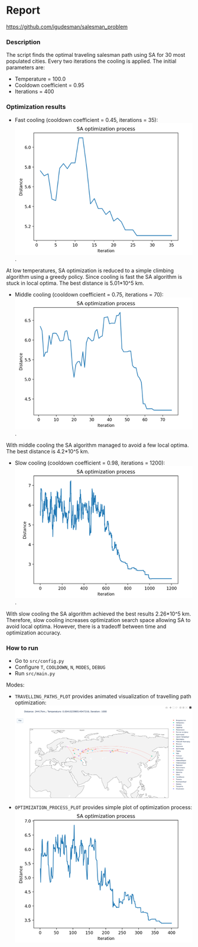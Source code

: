 # Report
https://github.com/igudesman/salesman_problem

### Description
The script finds the optimal traveling salesman path using SA for 30 most populated cities. Every two iterations the cooling is applied. The initial parameters are:
* Temperature = 100.0
* Cooldown coefficient = 0.95
* Iterations = 400

### Optimization results
* Fast cooling (cooldown coefficient = 0.45, iterations = 35): ![img.png](media/fast_cooling.png).

At low temperatures, SA optimization is reduced to a simple climbing algorithm using a greedy policy. Since cooling is fast the SA algorithm is stuck in local optima. The best distance is 5.01*10^5 km.
* Middle cooling (cooldown coefficient = 0.75, iterations = 70): ![img.png](media/middle_cooling.png).

With middle cooling the SA algorithm managed to avoid a few local optima. The best distance is 4.2*10^5 km.
* Slow cooling (cooldown coefficient = 0.98, iterations = 1200): ![img.png](media/slow_cooling.png).

With slow cooling the SA algorithm achieved the best results 2.26*10^5 km. Therefore, slow cooling increases optimization search space allowing SA to avoid local optima. However, there is a tradeoff between time and optimization accuracy.

### How to run
* Go to `src/config.py`
* Configure `T`, `COOLDOWN`, `N`, `MODES`, `DEBUG`
* Run `src/main.py`


Modes:
* `TRAVELLING_PATHS_PLOT` provides animated visualization of travelling path optimization: ![img.png](media/paths.png)
* `OPTIMIZATION_PROCESS_PLOT` provides simple plot of optimization process:![img.png](media/simple_plot.png)